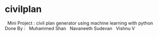 # civilplan
&nbsp;
Mini Project : civil plan generator using machine learning with python
&nbsp;
Done By :
&nbsp; Muhammed Shan
&nbsp; Navaneeth Sudevan
&nbsp; Vishnu V
